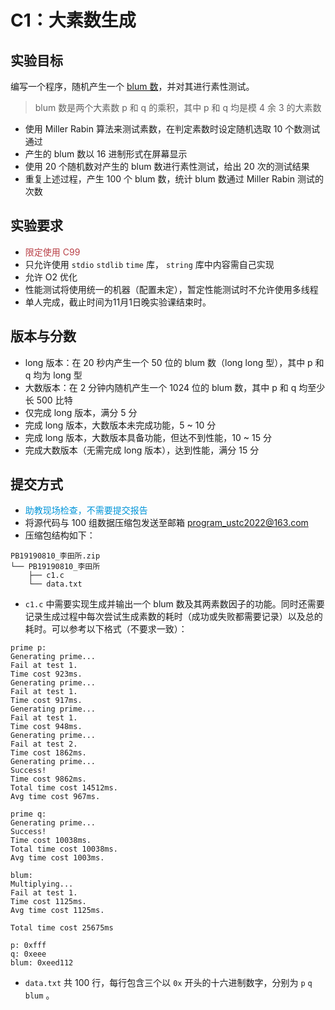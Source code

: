# C1：大素数生成

## 实验目标

编写一个程序，随机产生一个 [blum 数](https://en.wikipedia.org/wiki/Blum_integer)，并对其进行素性测试。

> blum 数是两个大素数 p 和 q 的乘积，其中 p 和 q 均是模 4 余 3 的大素数

- 使用 Miller Rabin 算法来测试素数，在判定素数时设定随机选取 10 个数测试通过
- 产生的 blum 数以 16 进制形式在屏幕显示
- 使用 20 个随机数对产生的 blum 数进行素性测试，给出 20 次的测试结果
- 重复上述过程，产生 100 个 blum 数，统计 blum 数通过 Miller Rabin 测试的次数

## 实验要求

- <span style="color: #b94047">限定使用 C99</span>
- 只允许使用 `stdio` `stdlib` `time` 库， `string` 库中内容需自己实现
- 允许 O2 优化
- 性能测试将使用统一的机器（配置未定），暂定性能测试时不允许使用多线程
- 单人完成，截止时间为11月1日晚实验课结束时。

## 版本与分数

- long 版本：在 20 秒内产生一个 50 位的 blum 数（long long 型），其中 p 和 q 均为 long 型
- 大数版本：在 2 分钟内随机产生一个 1024 位的 blum 数，其中 p 和 q 均至少长 500 比特
- 仅完成 long 版本，满分 5 分
- 完成 long 版本，大数版本未完成功能，5 ~ 10 分
- 完成 long 版本，大数版本具备功能，但达不到性能，10 ~ 15 分
- 完成大数版本（无需完成 long 版本），达到性能，满分 15 分

## 提交方式

- <span style="color: #0095d9">助教现场检查，不需要提交报告</span>
- 将源代码与 100 组数据压缩包发送至邮箱 [program_ustc2022@163.com](mailto:program_ustc2022@163.com)
- 压缩包结构如下：
```
PB19190810_李田所.zip
└── PB19190810_李田所
    ├── c1.c
    └── data.txt
```
- `c1.c` 中需要实现生成并输出一个 blum 数及其两素数因子的功能。同时还需要记录生成过程中每次尝试生成素数的耗时（成功或失败都需要记录）以及总的耗时。可以参考以下格式（不要求一致）：
```
prime p:
Generating prime...
Fail at test 1.
Time cost 923ms.
Generating prime...
Fail at test 1.
Time cost 917ms.
Generating prime...
Fail at test 1.
Time cost 948ms.
Generating prime...
Fail at test 2.
Time cost 1862ms.
Generating prime...
Success!
Time cost 9862ms.
Total time cost 14512ms.
Avg time cost 967ms.

prime q:
Generating prime...
Success!
Time cost 10038ms.
Total time cost 10038ms.
Avg time cost 1003ms.

blum:
Multiplying...
Fail at test 1.
Time cost 1125ms.
Avg time cost 1125ms.

Total time cost 25675ms

p: 0xfff
q: 0xeee
blum: 0xeed112
```

- `data.txt` 共 100 行，每行包含三个以 `0x` 开头的十六进制数字，分别为 `p` `q` `blum` 。